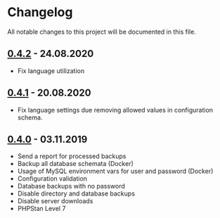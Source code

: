 # Changelog

All notable changes to this project will be documented in this file.

## <a name="v0-4-2"></a> [0.4.2](https://github.com/bloodhunterd/backup/releases/tag/0.4.2) - 24.08.2020

* Fix language utilization

## <a name="v0-4-1"></a> [0.4.1](https://github.com/bloodhunterd/backup/releases/tag/0.4.1) - 20.08.2020

* Fix language settings due removing allowed values in configuration schema.

## <a name="v0-4-0"></a> [0.4.0](https://github.com/bloodhunterd/backup/releases/tag/0.4.0) - 03.11.2019

* Send a report for processed backups
* Backup all database schemata (Docker)
* Usage of MySQL environment vars for user and password (Docker)
* Configuration validation
* Database backups with no password
* Disable directory and database backups
* Disable server downloads
* PHPStan Level 7
